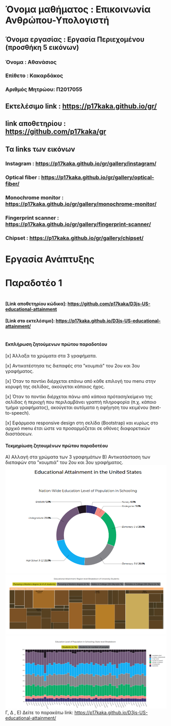 

# Όνομα μαθήματος : Επικοινωνία Ανθρώπου-Υπολογιστή
## Όνομα εργασίας : Εργασία Περιεχομένου (προσθήκη 5 εικόνων)
### Όνομα : Αθανάσιος
### Επίθετο : Κακαρδάκος
### Αριθμός Μητρώου: Π2017055
 ## Eκτελέσιμο link : https://p17kaka.github.io/gr/
 ## link αποθετηρίου : https://github.com/p17kaka/gr
 ## Τα links των εικόνων
  ### Instagram : https://p17kaka.github.io/gr/gallery/instagram/
  ### Optical fiber : https://p17kaka.github.io/gr/gallery/optical-fiber/
  ### Monochrome monitor : https://p17kaka.github.io/gr/gallery/monochrome-monitor/
  ### Fingerprint scanner : https://p17kaka.github.io/gr/gallery/fingerprint-scanner/
  ### Chipset : https://p17kaka.github.io/gr/gallery/chipset/
  
  # Εργασία Ανάπτυξης 

  # Παραδοτέο 1 
  #
  #

#### [Link αποθετηρίου κώδικα]: https://github.com/p17kaka/D3js-US-educational-attainment
#### [Link στο εκτελέσιμο]: https://p17kaka.github.io/D3js-US-educational-attainment/
#
#

#### Εκπλήρωση ζητούμενων πρώτου παραδοτέου

[x] Άλλαξα τα χρώματα στα 3 γραφήματα.

[x] Αντικατέστησα τις διεπαφές στα "κουμπιά" του 2ου και 3ου γραφήματος.

[x] Όταν το ποντίκι διέρχεται επάνω από κάθε επιλογή του menu στην κορυφή της σελίδας, ακούγεται κάποιος ήχος.

[x] Όταν το ποντίκι διέρχεται πάνω από κάποια πρόταση/κείμενο της σελίδας ή περιοχή που περιλαμβάνει γραπτή πληροφορία (π.χ. κάποιο τμήμα     γραφήματος), ακούγεται αυτόματα η αφήγηση του κειμένου (text-to-speech).

[x] Εφάρμοσα responsive design στη σελίδα (Bootstrap) και κυρίως στο αρχικό menu έτσι ώστε να προσαρμόζεται σε οθόνες διαφορετικών διαστάσεων.

#### Τεκμηρίωση ζητουμένων πρώτου παραδοτέου

Α)  Αλλαγή στα χρώματα των 3 γραφημάτων
B) Αντικατάσταση των διεπαφών στα "κουμπιά" του 2ου και 3ου γραφήματος.
![Screenshot](screenshot1.png)
![Screenshot](screenshot2.png)
![Screenshot](screenshot3.png)
Γ, Δ , Ε) Δείτε το παρακάτω link: https://p17kaka.github.io/D3js-US-educational-attainment/

